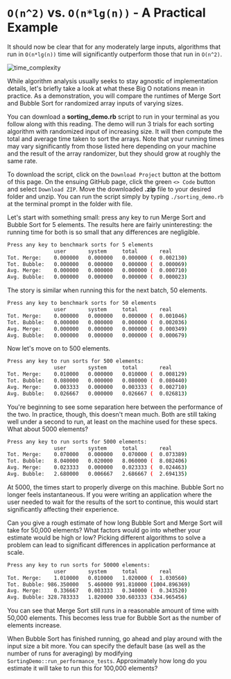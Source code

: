 # `O(n^2)` vs. `O(n*lg(n))` - A Practical Example

It should now be clear that for any moderately large inputs, algorithms that run
in `O(n*lg(n))` time will significantly outperform those that run in `O(n^2)`.

![time_complexity](https://assets.aaonline.io/fullstack/ruby/homeworks/sorting_demo/compareNlogNQuadratic.png)

While algorithm analysis usually seeks to stay agnostic of implementation
details, let's briefly take a look at what these Big O notations mean in
practice. As a demonstration, you will compare the runtimes of Merge Sort and
Bubble Sort for randomized array inputs of varying sizes.

You can download a __sorting_demo.rb__ script to run in your terminal as you
follow along with this reading. The demo will run 3 trials for each sorting
algorithm with randomized input of increasing size. It will then compute the
total and average time taken to sort the arrays. Note that your running times
may vary significantly from those listed here depending on your machine and the
result of the array randomizer, but they should grow at roughly the same rate.

To download the script, click on the `Download Project` button at the bottom of
this page. On the ensuing GitHub page, click the green `<> Code` button and
select `Download ZIP`. Move the downloaded __.zip__ file to your desired folder
and unzip. You can run the script simply by typing `./sorting_demo.rb` at the
terminal prompt in the folder with file.

Let's start with something small: press any key to run Merge Sort and
Bubble Sort for 5 elements. The results here are fairly uninteresting: the
running time for both is so small that any differences are negligible.

```sh
Press any key to benchmark sorts for 5 elements
               user       system     total       real
Tot. Merge:    0.000000   0.000000   0.000000 (  0.002130)
Tot. Bubble:   0.000000   0.000000   0.000000 (  0.000069)
Avg. Merge:    0.000000   0.000000   0.000000 (  0.000710)
Avg. Bubble:   0.000000   0.000000   0.000000 (  0.000023)
```

The story is similar when running this for the next batch, 50 elements.

```sh
Press any key to benchmark sorts for 50 elements
               user       system     total       real
Tot. Merge:    0.000000   0.000000   0.000000 (  0.001046)
Tot. Bubble:   0.000000   0.000000   0.000000 (  0.002036)
Avg. Merge:    0.000000   0.000000   0.000000 (  0.000349)
Avg. Bubble:   0.000000   0.000000   0.000000 (  0.000679)
```

Now let's move on to 500 elements.

```sh
Press any key to run sorts for 500 elements:
               user       system     total       real
Tot. Merge:    0.010000   0.000000   0.010000 (  0.008129)
Tot. Bubble:   0.080000   0.000000   0.080000 (  0.080440)
Avg. Merge:    0.003333   0.000000   0.003333 (  0.002710)
Avg. Bubble:   0.026667   0.000000   0.026667 (  0.026813)
```

You're beginning to see some separation here between the performance of the two.
In practice, though, this doesn't mean much. Both are still taking well under a
second to run, at least on the machine used for these specs. What about 5000
elements?

```sh
Press any key to run sorts for 5000 elements:
               user       system     total       real
Tot. Merge:    0.070000   0.000000   0.070000 (  0.073389)
Tot. Bubble:   8.040000   0.020000   8.060000 (  8.082406)
Avg. Merge:    0.023333   0.000000   0.023333 (  0.024463)
Avg. Bubble:   2.680000   0.006667   2.686667 (  2.694135)
```

At 5000, the times start to properly diverge on this machine. Bubble Sort no
longer feels instantaneous. If you were writing an application where the user
needed to wait for the results of the sort to continue, this would start
significantly affecting their experience.

Can you give a rough estimate of how long Bubble Sort and Merge Sort will take
for 50,000 elements? What factors would go into whether your estimate would be
high or low? Picking different algorithms to solve a problem can lead to
significant differences in application performance at scale.

```sh
Press any key to run sorts for 50000 elements:
               user       system     total       real
Tot. Merge:    1.010000   0.010000   1.020000 (  1.030560)
Tot. Bubble: 986.350000   5.460000 991.810000 (1004.896369)
Avg. Merge:    0.336667   0.003333   0.340000 (  0.343520)
Avg. Bubble: 328.783333   1.820000 330.603333 (334.965456)
```

You can see that Merge Sort still runs in a reasonable amount of time with
50,000 elements. This becomes less true for Bubble Sort as the number of
elements increase.

When Bubble Sort has finished running, go ahead and play around with the input
size a bit more. You can specify the default base (as well as the number of runs
for averaging) by modifying `SortingDemo::run_performance_tests`. Approximately
how long do you estimate it will take to run this for 100,000 elements?
